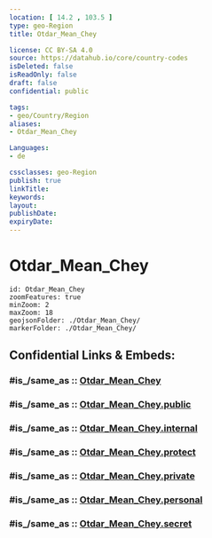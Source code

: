 ```yaml
---
location: [ 14.2 , 103.5 ] 
type: geo-Region
title: Otdar_Mean_Chey

license: CC BY-SA 4.0
source: https://datahub.io/core/country-codes
isDeleted: false
isReadOnly: false
draft: false
confidential: public

tags:
- geo/Country/Region
aliases:
- Otdar_Mean_Chey

Languages:
- de

cssclasses: geo-Region
publish: true
linkTitle: 
keywords: 
layout: 
publishDate: 
expiryDate: 
---
```


# Otdar_Mean_Chey

```leaflet
id: Otdar_Mean_Chey
zoomFeatures: true 
minZoom: 2 
maxZoom: 18
geojsonFolder: ./Otdar_Mean_Chey/
markerFolder: ./Otdar_Mean_Chey/
```


## Confidential Links & Embeds: 

### #is_/same_as :: [Otdar_Mean_Chey](/_Standards/Earth/Continent/Asia/Asia~South~East/Cambodia/Provinces~Cambodia/Otdar_Mean_Chey.md) 

### #is_/same_as :: [Otdar_Mean_Chey.public](/_public/Earth/Continent/Asia/Asia~South~East/Cambodia/Provinces~Cambodia/Otdar_Mean_Chey.public.md) 

### #is_/same_as :: [Otdar_Mean_Chey.internal](/_internal/Earth/Continent/Asia/Asia~South~East/Cambodia/Provinces~Cambodia/Otdar_Mean_Chey.internal.md) 

### #is_/same_as :: [Otdar_Mean_Chey.protect](/_protect/Earth/Continent/Asia/Asia~South~East/Cambodia/Provinces~Cambodia/Otdar_Mean_Chey.protect.md) 

### #is_/same_as :: [Otdar_Mean_Chey.private](/_private/Earth/Continent/Asia/Asia~South~East/Cambodia/Provinces~Cambodia/Otdar_Mean_Chey.private.md) 

### #is_/same_as :: [Otdar_Mean_Chey.personal](/_personal/Earth/Continent/Asia/Asia~South~East/Cambodia/Provinces~Cambodia/Otdar_Mean_Chey.personal.md) 

### #is_/same_as :: [Otdar_Mean_Chey.secret](/_secret/Earth/Continent/Asia/Asia~South~East/Cambodia/Provinces~Cambodia/Otdar_Mean_Chey.secret.md)


